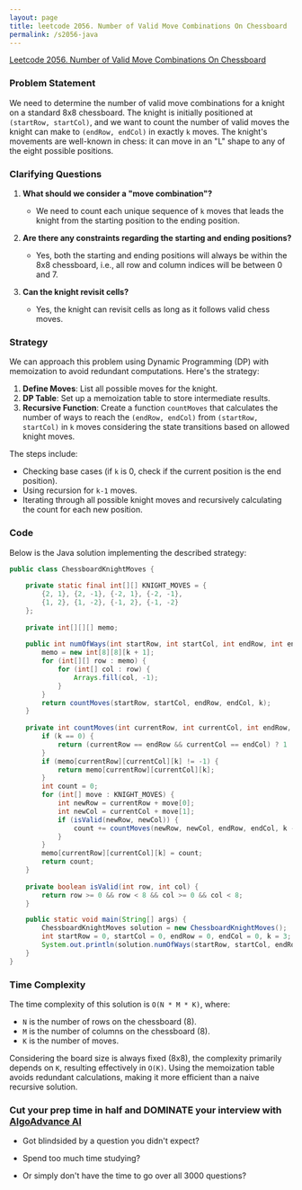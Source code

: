 ```yaml
---
layout: page
title: leetcode 2056. Number of Valid Move Combinations On Chessboard
permalink: /s2056-java
---
```

[Leetcode 2056. Number of Valid Move Combinations On Chessboard](https://algoadvance.github.io/algoadvance/l2056)
### Problem Statement

We need to determine the number of valid move combinations for a knight on a standard 8x8 chessboard. The knight is initially positioned at `(startRow, startCol)`, and we want to count the number of valid moves the knight can make to `(endRow, endCol)` in exactly `k` moves. The knight's movements are well-known in chess: it can move in an "L" shape to any of the eight possible positions.

### Clarifying Questions

1. **What should we consider a "move combination"?**
   - We need to count each unique sequence of `k` moves that leads the knight from the starting position to the ending position.

2. **Are there any constraints regarding the starting and ending positions?**
   - Yes, both the starting and ending positions will always be within the 8x8 chessboard, i.e., all row and column indices will be between 0 and 7.

3. **Can the knight revisit cells?**
   - Yes, the knight can revisit cells as long as it follows valid chess moves.

### Strategy

We can approach this problem using Dynamic Programming (DP) with memoization to avoid redundant computations. Here's the strategy:

1. **Define Moves**: List all possible moves for the knight.
2. **DP Table**: Set up a memoization table to store intermediate results.
3. **Recursive Function**: Create a function `countMoves` that calculates the number of ways to reach the `(endRow, endCol)` from `(startRow, startCol)` in `k` moves considering the state transitions based on allowed knight moves.

The steps include:
- Checking base cases (if `k` is 0, check if the current position is the end position).
- Using recursion for `k-1` moves.
- Iterating through all possible knight moves and recursively calculating the count for each new position.

### Code

Below is the Java solution implementing the described strategy:

```java
public class ChessboardKnightMoves {
    
    private static final int[][] KNIGHT_MOVES = {
        {2, 1}, {2, -1}, {-2, 1}, {-2, -1},
        {1, 2}, {1, -2}, {-1, 2}, {-1, -2}
    };
    
    private int[][][] memo;
    
    public int numOfWays(int startRow, int startCol, int endRow, int endCol, int k) {
        memo = new int[8][8][k + 1];
        for (int[][] row : memo) {
            for (int[] col : row) {
                Arrays.fill(col, -1);
            }
        }
        return countMoves(startRow, startCol, endRow, endCol, k);
    }
    
    private int countMoves(int currentRow, int currentCol, int endRow, int endCol, int k) {
        if (k == 0) {
            return (currentRow == endRow && currentCol == endCol) ? 1 : 0;
        }
        if (memo[currentRow][currentCol][k] != -1) {
            return memo[currentRow][currentCol][k];
        }
        int count = 0;
        for (int[] move : KNIGHT_MOVES) {
            int newRow = currentRow + move[0];
            int newCol = currentCol + move[1];
            if (isValid(newRow, newCol)) {
                count += countMoves(newRow, newCol, endRow, endCol, k - 1);
            }
        }
        memo[currentRow][currentCol][k] = count;
        return count;
    }
    
    private boolean isValid(int row, int col) {
        return row >= 0 && row < 8 && col >= 0 && col < 8;
    }

    public static void main(String[] args) {
        ChessboardKnightMoves solution = new ChessboardKnightMoves();
        int startRow = 0, startCol = 0, endRow = 0, endCol = 0, k = 3;
        System.out.println(solution.numOfWays(startRow, startCol, endRow, endCol, k)); // Output will depend on the input parameters
    }
}
```

### Time Complexity

The time complexity of this solution is `O(N * M * K)`, where:
- `N` is the number of rows on the chessboard (8).
- `M` is the number of columns on the chessboard (8).
- `K` is the number of moves.

Considering the board size is always fixed (8x8), the complexity primarily depends on `K`, resulting effectively in `O(K)`. Using the memoization table avoids redundant calculations, making it more efficient than a naive recursive solution.


### Cut your prep time in half and DOMINATE your interview with [AlgoAdvance AI](https://algoAdvance.com)

- Got blindsided by a question you didn't expect?

- Spend too much time studying?

- Or simply don't have the time to go over all 3000 questions?

